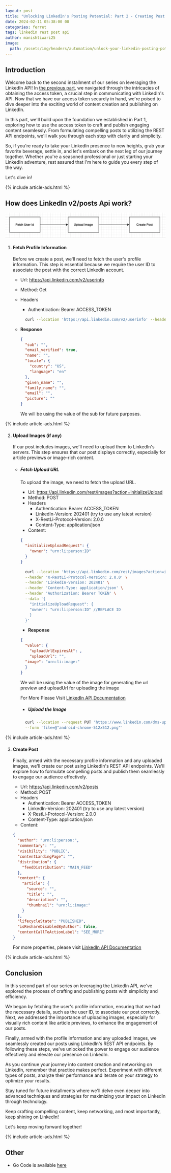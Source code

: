 ```yaml
---
layout: post
title: "Unlocking LinkedIn's Posting Potential: Part 2 - Creating Post using REST Apis"
date: 2024-02-11 05:38:00 00
categories: ferret
tags: linkedin rest post api
author: manishtiwari25
image:
  path: /assets/img/headers/automation/unlock-your-linkedin-posting-potential-2.webp
---
```


## Introduction

Welcome back to the second installment of our series on leveraging the LinkedIn API! In [the previous part](/posts/how-to-post-on-linkedin-using-rest-api-part1), we navigated through the intricacies of obtaining the access token, a crucial step in communicating with LinkedIn's API. Now that we have our access token securely in hand, we're poised to dive deeper into the exciting world of content creation and publishing on LinkedIn.

In this part, we'll build upon the foundation we established in Part 1, exploring how to use the access token to craft and publish engaging content seamlessly. From formulating compelling posts to utilizing the REST API endpoints, we'll walk you through each step with clarity and simplicity.

So, if you're ready to take your LinkedIn presence to new heights, grab your favorite beverage, settle in, and let's embark on the next leg of our journey together. Whether you're a seasoned professional or just starting your LinkedIn adventure, rest assured that I'm here to guide you every step of the way.

Let's dive in!

{% include article-ads.html %}

## How does LinkedIn v2/posts Api work?

![How API Works](/assets/img/posts/automation/linkedin-automation/api-flow.webp)

1.  #### Fetch Profile Information

    Before we create a post, we'll need to fetch the user's profile information. This step is essential because we require the user ID to associate the post with the correct LinkedIn account.

    - Url: https://api.linkedin.com/v2/userinfo
    - Method: Get
    - Headers

      - Authentication: Bearer ACCESS_TOKEN

      ```bash
        curl --location 'https://api.linkedin.com/v2/userinfo' --header 'Authorization: Bearer '
      ```

    - <strong> Response </strong>

      ```json
      {
        "sub": "",
        "email_verified": true,
        "name": "",
        "locale": {
          "country": "US",
          "language": "en"
        },
        "given_name": "",
        "family_name": "",
        "email": "",
        "picture": ""
      }
      ```

      We will be using the value of the sub for future purposes.

{% include article-ads.html %}

2.  #### Upload Images (if any)

    If our post includes images, we'll need to upload them to LinkedIn's servers. This step ensures that our post displays correctly, especially for article previews or image-rich content.

    - ##### Fetch Upload URL

      To upload the image, we need to fetch the upload URL.

      - Url: https://api.linkedin.com/rest/images?action=initializeUpload
      - Method: POST
      - Headers
        - Authentication: Bearer ACCESS_TOKEN
        - LinkedIn-Version: 202401 (try to use any latest version)
        - X-RestLi-Protocol-Version: 2.0.0
        - Content-Type: application/json
      - Content:

      ```json
      {
        "initializeUploadRequest": {
          "owner": "urn:li:person:ID"
        }
      }
      ```

      ```bash
        curl --location 'https://api.linkedin.com/rest/images?action=initializeUpload' \
        --header 'X-RestLi-Protocol-Version: 2.0.0' \
        --header 'LinkedIn-Version: 202401' \
        --header 'Content-Type: application/json' \
        --header 'Authorization: Bearer TOKEN' \
        --data '{
          "initializeUploadRequest": {
          "owner": "urn:li:person:ID" //REPLACE ID
          }
        }'
      ```

      - <strong> Response </strong>

      ```json
      {
        "value": {
          "uploadUrlExpiresAt": ,
          "uploadUrl": "",
        "image": "urn:li:image:"
        }
      }
      ```

      We will be using the value of the image for generating the url preview and uploadUrl for uploading the image

      For More Please Visit [LinkedIn API Documentation](https://learn.microsoft.com/en-us/linkedin/marketing/community-management/shares/images-api?view=li-lms-2024-01&tabs=http)

      - ##### Upload the Image

      ```bash
        curl --location --request PUT 'https://www.linkedin.com/dms-uploads/sp/' \
        --form 'file=@"android-chrome-512x512.png"'
      ```

{% include article-ads.html %}

3.  #### Create Post

    Finally, armed with the necessary profile information and any uploaded images, we'll create our post using LinkedIn's REST API endpoints. We'll explore how to formulate compelling posts and publish them seamlessly to engage our audience effectively.

    - Url: https://api.linkedin.com/v2/posts
    - Method: POST
    - Headers
      - Authentication: Bearer ACCESS_TOKEN
      - LinkedIn-Version: 202401 (try to use any latest version)
      - X-RestLi-Protocol-Version: 2.0.0
      - Content-Type: application/json
    - Content:

    ```json
    {
      "author": "urn:li:person:",
      "commentary": "",
      "visibility": "PUBLIC",
      "contentLandingPage": "",
      "distribution": {
        "feedDistribution": "MAIN_FEED"
      },
      "content": {
        "article": {
          "source": "",
          "title": "",
          "description": "",
          "thumbnail": "urn:li:image:"
        }
      },
      "lifecycleState": "PUBLISHED",
      "isReshareDisabledByAuthor": false,
      "contentCallToActionLabel": "SEE_MORE"
    }
    ```

    For more properties, please visit [LinkedIn API Documentation](https://learn.microsoft.com/en-us/linkedin/marketing/community-management/shares/posts-api?view=li-lms-2024-01&tabs=http)

{% include article-ads.html %}

## Conclusion

In this second part of our series on leveraging the LinkedIn API, we've explored the process of crafting and publishing posts with simplicity and efficiency.

We began by fetching the user's profile information, ensuring that we had the necessary details, such as the user ID, to associate our post correctly. Next, we addressed the importance of uploading images, especially for visually rich content like article previews, to enhance the engagement of our posts.

Finally, armed with the profile information and any uploaded images, we seamlessly created our posts using LinkedIn's REST API endpoints. By following these steps, we've unlocked the power to engage our audience effectively and elevate our presence on LinkedIn.

As you continue your journey into content creation and networking on LinkedIn, remember that practice makes perfect. Experiment with different types of posts, analyze their performance and iterate on your strategy to optimize your results.

Stay tuned for future installments where we'll delve even deeper into advanced techniques and strategies for maximizing your impact on LinkedIn through technology.

Keep crafting compelling content, keep networking, and most importantly, keep shining on LinkedIn!

Let's keep moving forward together!

{% include article-ads.html %}

## Other

- Go Code is available [here](https://github.com/bitesinbyte/ferret/blob/main/pkg/external/linkedin.go)
